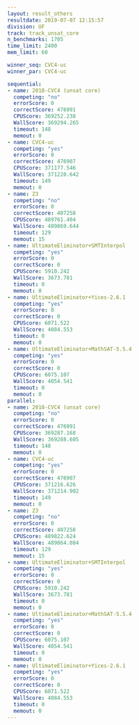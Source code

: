 ```yaml
---
layout: result_others
resultdate: 2019-07-07 12:15:57
division: UF
track: track_unsat_core
n_benchmarks: 1705
time_limit: 2400
mem_limit: 60

winner_seq: CVC4-uc
winner_par: CVC4-uc

sequential:
- name: 2018-CVC4 (unsat core)
  competing: "no"
  errorScore: 0
  correctScore: 476991
  CPUScore: 369252.238
  WallScore: 369294.265
  timeout: 148
  memout: 0
- name: CVC4-uc
  competing: "yes"
  errorScore: 0
  correctScore: 476907
  CPUScore: 371177.546
  WallScore: 371220.642
  timeout: 149
  memout: 0
- name: Z3
  competing: "no"
  errorScore: 0
  correctScore: 407258
  CPUScore: 489761.404
  WallScore: 489869.644
  timeout: 129
  memout: 15
- name: UltimateEliminator+SMTInterpol
  competing: "yes"
  errorScore: 0
  correctScore: 0
  CPUScore: 5910.242
  WallScore: 3673.781
  timeout: 0
  memout: 0
- name: UltimateEliminator+Yices-2.6.1
  competing: "yes"
  errorScore: 0
  correctScore: 0
  CPUScore: 6071.522
  WallScore: 4084.553
  timeout: 0
  memout: 0
- name: UltimateEliminator+MathSAT-5.5.4
  competing: "yes"
  errorScore: 0
  correctScore: 0
  CPUScore: 6075.107
  WallScore: 4054.541
  timeout: 0
  memout: 0
parallel:
- name: 2018-CVC4 (unsat core)
  competing: "no"
  errorScore: 0
  correctScore: 476991
  CPUScore: 369287.168
  WallScore: 369288.605
  timeout: 148
  memout: 0
- name: CVC4-uc
  competing: "yes"
  errorScore: 0
  correctScore: 476907
  CPUScore: 371216.626
  WallScore: 371214.902
  timeout: 149
  memout: 0
- name: Z3
  competing: "no"
  errorScore: 0
  correctScore: 407258
  CPUScore: 489822.624
  WallScore: 489864.084
  timeout: 129
  memout: 15
- name: UltimateEliminator+SMTInterpol
  competing: "yes"
  errorScore: 0
  correctScore: 0
  CPUScore: 5910.242
  WallScore: 3673.781
  timeout: 0
  memout: 0
- name: UltimateEliminator+MathSAT-5.5.4
  competing: "yes"
  errorScore: 0
  correctScore: 0
  CPUScore: 6075.107
  WallScore: 4054.541
  timeout: 0
  memout: 0
- name: UltimateEliminator+Yices-2.6.1
  competing: "yes"
  errorScore: 0
  correctScore: 0
  CPUScore: 6071.522
  WallScore: 4084.553
  timeout: 0
  memout: 0
---
```


